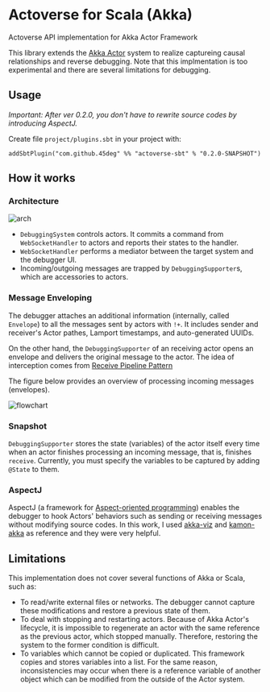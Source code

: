 # Actoverse for Scala (Akka)

Actoverse API implementation for Akka Actor Framework

This library extends the [Akka Actor](http://akka.io/) system to realize captureing causal relationships and reverse debugging.
Note that this implmentation is too experimental and there are several limitations for debugging.

## Usage

*Important: After ver 0.2.0, you don't have to rewrite source codes by introducing AspectJ.*

Create file `project/plugins.sbt` in your project with:

```
addSbtPlugin("com.github.45deg" %% "actoverse-sbt" % "0.2.0-SNAPSHOT")
```

## How it works

### Architecture

![arch](https://user-images.githubusercontent.com/7984294/27071388-b75ee24e-5057-11e7-898a-00e2fcb4abc9.png)

- `DebuggingSystem` controls actors. It commits a command from `WebSocketHandler` to actors and reports their states to the handler.
- `WebSocketHandler` performs a mediator between the target system and the debugger UI.
- Incoming/outgoing messages are trapped by `DebuggingSupporter`s, which are accessories to actors.

### Message Enveloping

The debugger attaches an additional information (internally, called `Envelope`) to all the messages sent by actors with `!+`. It includes sender and receiver's Actor pathes, Lamport timestamps, and auto-generated UUIDs.

On the other hand, the `DebuggingSupporter` of an receiving actor opens an envelope and delivers the original message to the actor. The idea of interception comes from [Receive Pipeline Pattern](http://doc.akka.io/docs/akka/2.4-M1/contrib/receive-pipeline.html)

The figure below provides an overview of processing incoming messages (envelopes).

![flowchart](https://user-images.githubusercontent.com/7984294/27072620-f2eef85e-505b-11e7-8d5e-c0a143a13bdb.png)

### Snapshot

`DebuggingSupporter` stores the state (variables) of the actor itself every time when an actor finishes processing an incoming message, that is, finishes `receive`. Currently, you must specify the variables to be captured by adding `@State` to them.

### AspectJ

AspectJ (a framework for [Aspect-oriented programming](https://en.wikipedia.org/wiki/Aspect-oriented_programming)) enables 
the debugger to hook Actors' behaviors such as sending or receiving messages without modifying source codes. In this work, I used [akka-viz](https://github.com/blstream/akka-viz) and [kamon-akka](https://github.com/kamon-io/kamon-akka) as reference and they were very helpful.

## Limitations

This implementation does not cover several functions of Akka or Scala, such as:

- To read/write external files or networks. The debugger cannot capture these modifications and restore a previous state of them.
- To deal with stopping and restarting actors. Because of Akka Actor's lifecycle, it is impossible to regenerate an actor with the same reference as the previous actor, which stopped manually. Therefore, restoring the system to the former condition is difficult.
- To variables which cannot be copied or duplicated. This framework copies and stores variables into a list. For the same reason, inconsistencies may occur when there is a reference variable of another object which can be modified from the outside of the Actor system.
